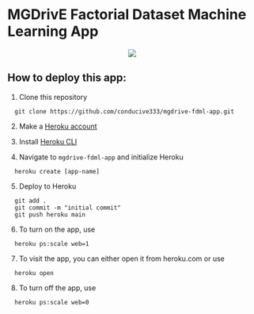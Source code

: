 # MGDrivE Factorial Dataset Machine Learning App

<p align="center"><img src="https://user-images.githubusercontent.com/45245420/102834902-1c1b8900-43aa-11eb-867e-9f7c93e73de3.png"/></p>

## How to deploy this app:

1. Clone this repository
```
  git clone https://github.com/conducive333/mgdrive-fdml-app.git
```

2. Make a [Heroku account](https://www.heroku.com/home)

3. Install [Heroku CLI](https://devcenter.heroku.com/articles/heroku-cli)

4. Navigate to `mgdrive-fdml-app` and initialize Heroku
```
  heroku create [app-name]
```

5. Deploy to Heroku
```
  git add .
  git commit -m "initial commit"
  git push heroku main
```

6. To turn on the app, use
```
  heroku ps:scale web=1
```

7. To visit the app, you can either open it from heroku.com or use 
```
  heroku open
```

8. To turn off the app, use
```
  heroku ps:scale web=0
```
